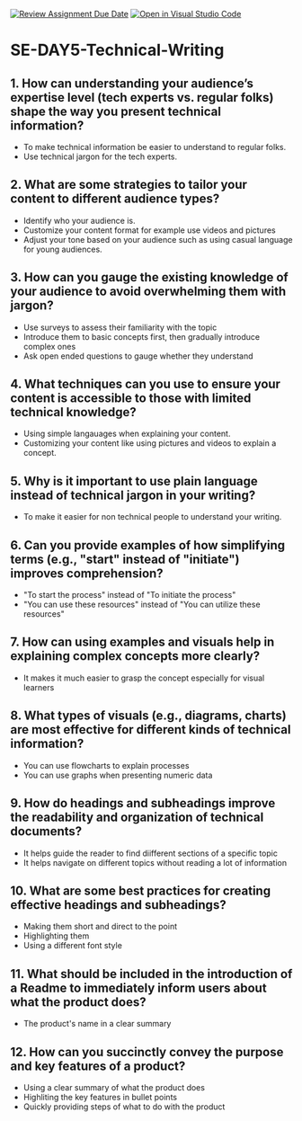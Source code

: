 [![Review Assignment Due Date](https://classroom.github.com/assets/deadline-readme-button-22041afd0340ce965d47ae6ef1cefeee28c7c493a6346c4f15d667ab976d596c.svg)](https://classroom.github.com/a/zsAR-pyY)
[![Open in Visual Studio Code](https://classroom.github.com/assets/open-in-vscode-2e0aaae1b6195c2367325f4f02e2d04e9abb55f0b24a779b69b11b9e10269abc.svg)](https://classroom.github.com/online_ide?assignment_repo_id=18475543&assignment_repo_type=AssignmentRepo)
# SE-DAY5-Technical-Writing
## 1. How can understanding your audience’s expertise level (tech experts vs. regular folks) shape the way you present technical information?
- To make technical information be easier to understand to regular folks.
- Use technical jargon for the tech experts.
## 2. What are some strategies to tailor your content to different audience types?
- Identify who your audience is.
- Customize your content format for example use videos and pictures
-  Adjust your tone based on your audience such as using casual language for young audiences.
## 3. How can you gauge the existing knowledge of your audience to avoid overwhelming them with jargon?
- Use surveys to assess their familiarity with the topic
- Introduce them to basic concepts first, then gradually introduce complex ones
- Ask open ended questions to gauge whether they understand
## 4. What techniques can you use to ensure your content is accessible to those with limited technical knowledge?
- Using simple langauages when explaining your content.
- Customizing your content like using pictures and videos to explain a concept.
## 5. Why is it important to use plain language instead of technical jargon in your writing?
- To make it easier for non technical people to understand your writing.
## 6. Can you provide examples of how simplifying terms (e.g., "start" instead of "initiate") improves comprehension?
- "To start the process" instead of "To initiate the process"
- "You can use these resources" instead of "You can utilize these resources"
## 7. How can using examples and visuals help in explaining complex concepts more clearly?
- It makes it much easier to grasp the concept especially for visual learners
## 8. What types of visuals (e.g., diagrams, charts) are most effective for different kinds of technical information?
- You can use flowcharts to explain processes
- You can use graphs when presenting numeric data
## 9. How do headings and subheadings improve the readability and organization of technical documents?
- It helps guide the reader to find diifferent sections of a specific topic
- It helps navigate on different topics without reading a lot of information
## 10. What are some best practices for creating effective headings and subheadings?
- Making them short and direct to the point
- Highlighting them
- Using a different font style
## 11. What should be included in the introduction of a Readme to immediately inform users about what the product does?
- The product's name in a clear summary
## 12. How can you succinctly convey the purpose and key features of a product?
- Using a clear summary of what the product does
- Highliting the key features in bullet points
- Quickly providing steps of what to do with the product
